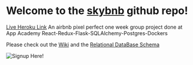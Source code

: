 # **Welcome to the [skybnb](https://skybnb-app.herokuapp.com/) github repo!**

[Live Heroku Link](https://skybnb-app.herokuapp.com/)
An airbnb pixel perfect one week group project done at App Academy
React-Redux-Flask-SQLAlchemy-Postgres-Dockers

Please check out the [Wiki](https://github.com/V3RS/skybnb/wiki) and the [Relational DataBase Schema](https://github.com/V3RS/skybnb/wiki/Database-Schema)

![Signup Here!](https://drive.google.com/uc?export=view&id=1lVGE8DKMiGF3nVM7GcvkIjBLyXE44DNs)
